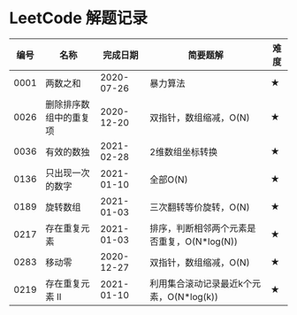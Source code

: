 LeetCode 解题记录
=================

| 编号 | 名称                   | 完成日期   | 简要题解                                    | 难度 |
| ---- | ---------------------- | ---------- | ------------------------------------------- | ---- |
| 0001 | 两数之和               | 2020-07-26 | 暴力算法                                    | ★    |
| 0026 | 删除排序数组中的重复项 | 2020-12-20 | 双指针，数组缩减，O(N)                      | ★    |
| 0036 | 有效的数独             | 2021-02-28 | 2维数组坐标转换                             | ★    |
| 0136 | 只出现一次的数字       | 2021-01-10 | 全部O(N)                                    | ★    |
| 0189 | 旋转数组               | 2021-01-03 | 三次翻转等价旋转，O(N)                      | ★    |
| 0217 | 存在重复元素           | 2021-01-03 | 排序，判断相邻两个元素是否重复，O(N*log(N)) | ★    |
| 0283 | 移动零                 | 2020-12-27 | 双指针，数组缩减，O(N)                      | ★    |
| 0219 | 存在重复元素 II        | 2021-01-10 | 利用集合滚动记录最近k个元素，O(N*log(k))    | ★    |